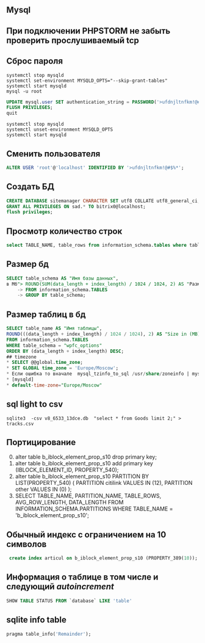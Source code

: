 
## Mysql
## При подключении PHPSTORM не забыть проверить прослушиваемый tcp
## Сброс пароля 
```shell
systemctl stop mysqld
systemctl set-environment MYSQLD_OPTS="--skip-grant-tables"
systemctl start mysqld
mysql -u root
```
```sql
UPDATE mysql.user SET authentication_string = PASSWORD('>ufdnjltnfkm!@#$%*') WHERE User = 'root' AND Host = 'localhost';
FLUSH PRIVILEGES;
quit
```
```shell
systemctl stop mysqld
systemctl unset-environment MYSQLD_OPTS
systemctl start mysqld
```
## Сменить пользователя
```sql
ALTER USER 'root'@'localhost' IDENTIFIED BY '>ufdnjltnfkm!@#$%*';
```
## Создать БД
```sql
CREATE DATABASE sitemanager CHARACTER SET utf8 COLLATE utf8_general_ci;
GRANT ALL PRIVILEGES ON sad.* TO bitrix0@localhost;
flush privileges;
```
## Просмотр количество строк
```sql
select TABLE_NAME, table_rows from information_schema.tables where table_name like 'b_iblock_el%';
```
## Размер бд
```sql
SELECT table_schema AS "Имя базы данных",
в Мб"> ROUND(SUM(data_length + index_length) / 1024 / 1024, 2) AS "Размер  
    -> FROM information_schema.TABLES
    -> GROUP BY table_schema;
```
## Размер таблиц в бд
```sql
SELECT table_name AS "Имя таблицы",
ROUND(((data_length + index_length) / 1024 / 1024), 2) AS "Size in (MB)"
FROM information_schema.TABLES
WHERE table_schema = "wpfc_options"
ORDER BY (data_length + index_length) DESC;
## timezone
* SELECT @@global.time_zone;
* SET GLOBAL time_zone = 'Europe/Moscow';
* Если ошибка то вначале  mysql_tzinfo_to_sql /usr/share/zoneinfo | mysql mysql
* [mysqld]
* default-time-zone="Europe/Moscow"
```

## sql light to csv
```shell
sqlite3  -csv v8_6533_13dce.db  "select * from Goods limit 2;" > tracks.csv
```
## Портицирование
0. alter table b_iblock_element_prop_s10 drop primary key;
0. alter table b_iblock_element_prop_s10
add primary key (IBLOCK_ELEMENT_ID, PROPERTY_540);
0.  alter table b_iblock_element_prop_s10
    PARTITION BY LIST(PROPERTY_540) (
          PARTITION citilink VALUES IN (12),
          PARTITION other VALUES IN (0)
    );
0. SELECT TABLE_NAME, PARTITION_NAME, TABLE_ROWS, AVG_ROW_LENGTH, DATA_LENGTH
      FROM INFORMATION_SCHEMA.PARTITIONS
       WHERE TABLE_NAME = 'b_iblock_element_prop_s10';
## Обычный индекс с ограничением на 10 символов
```sql
 create index articul on b_iblock_element_prop_s10 (PROPERTY_389(10));
 ```
## Информация о таблице в том числе и следующий *autoincrement*
```sql
SHOW TABLE STATUS FROM `database` LIKE 'table'
```
## sqlite info table
```sql
pragma table_info('Remainder');
```

